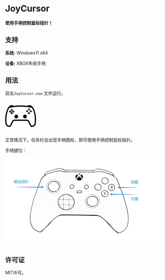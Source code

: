 # JoyCursor

**使用手柄控制鼠标指针！**



## 支持

**系统:** Windows11 x64

**设备:** XBOX布局手柄



## 用法

双击`JoyCursor.exe` 文件运行。

![](icon.png)

正常情况下，任务栏会出现手柄图标，即可使用手柄控制鼠标指针。

手柄键位：

![](usage_cn.png)



## 许可证

MIT许可。